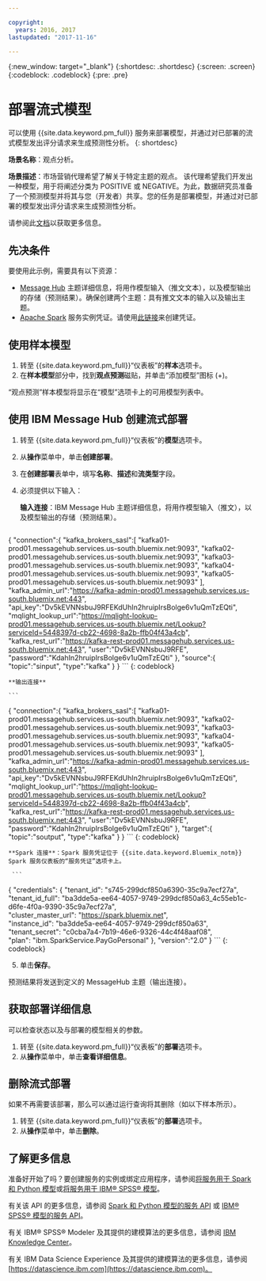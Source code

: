 ```yaml
---

copyright:
  years: 2016, 2017
lastupdated: "2017-11-16"

---
```


{:new_window: target="_blank"}
{:shortdesc: .shortdesc}
{:screen: .screen}
{:codeblock: .codeblock}
{:pre: .pre}

# 部署流式模型

可以使用 {{site.data.keyword.pm_full}} 服务来部署模型，并通过对已部署的流式模型发出评分请求来生成预测性分析。
{: shortdesc}

**场景名称**：观点分析。

**场景描述**：市场营销代理希望了解关于特定主题的观点。
该代理希望我们开发出一种模型，用于将阐述分类为 POSITIVE 或 NEGATIVE。为此，数据研究员准备了一个预测模型并将其与您（开发者）共享。您的任务是部署模型，并通过对已部署的模型发出评分请求来生成预测性分析。

请参阅此[文档](https://github.com/pmservice/tweet-sentiment-prediction)以获取更多信息。

## 先决条件

要使用此示例，需要具有以下资源：

* [Message Hub](https://console.bluemix.net/catalog/services/message-hub) 主题详细信息，将用作模型输入（推文文本），以及模型输出的存储（预测结果）。确保创建两个主题：具有推文文本的输入以及输出主题。
* [Apache Spark](https://console.bluemix.net/catalog/services/apache-spark) 服务实例凭证。请使用[此链接](https://console.bluemix.net/catalog/services/apache-spark)来创建凭证。


## 使用样本模型

1. 转至 {{site.data.keyword.pm_full}}“仪表板”的**样本**选项卡。
2. 在**样本模型**部分中，找到**观点预测**磁贴，并单击“添加模型”图标 (+)。

“观点预测”样本模型将显示在“模型”选项卡上的可用模型列表中。


## 使用 IBM Message Hub 创建流式部署

1.  转至 {{site.data.keyword.pm_full}}“仪表板”的**模型**选项卡。
2.  从**操作**菜单中，单击**创建部署**。
3.  在**创建部署**表单中，填写**名称**、**描述**和**流类型**字段。
4.  必须提供以下输入：

    **输入连接**：IBM Message Hub 主题详细信息，将用作模型输入（推文），以及模型输出的存储（预测结果）。

    ```
  {
     "connection":{
"kafka_brokers_sasl":[
"kafka01-prod01.messagehub.services.us-south.bluemix.net:9093",
               "kafka02-prod01.messagehub.services.us-south.bluemix.net:9093",
               "kafka03-prod01.messagehub.services.us-south.bluemix.net:9093",
               "kafka04-prod01.messagehub.services.us-south.bluemix.net:9093",
               "kafka05-prod01.messagehub.services.us-south.bluemix.net:9093"
            ],
         "kafka_admin_url":"https://kafka-admin-prod01.messagehub.services.us-south.bluemix.net:443",
         "api_key":"Dv5kEVNNsbuJ9RFEKdUhIn2hruipIrsBolge6v1uQmTzEQti",
         "mqlight_lookup_url":"https://mqlight-lookup-prod01.messagehub.services.us-south.bluemix.net/Lookup?serviceId=5448397d-cb22-4698-8a2b-ffb04f43a4cb",
         "kafka_rest_url":"https://kafka-rest-prod01.messagehub.services.us-south.bluemix.net:443",
         "user":"Dv5kEVNNsbuJ9RFE",
         "password":"KdahIn2hruipIrsBolge6v1uQmTzEQti"
      },
         "source":{
            "topic":"sinput",
         "type":"kafka"
      }
   }
    ```
    {: codeblock}

    **输出连接**

    ```
 {
    "connection":{
"kafka_brokers_sasl":[
"kafka01-prod01.messagehub.services.us-south.bluemix.net:9093",
               "kafka02-prod01.messagehub.services.us-south.bluemix.net:9093",
               "kafka03-prod01.messagehub.services.us-south.bluemix.net:9093",
               "kafka04-prod01.messagehub.services.us-south.bluemix.net:9093",
               "kafka05-prod01.messagehub.services.us-south.bluemix.net:9093"
            ],
         "kafka_admin_url":"https://kafka-admin-prod01.messagehub.services.us-south.bluemix.net:443",
         "api_key":"Dv5kEVNNsbuJ9RFEKdUhIn2hruipIrsBolge6v1uQmTzEQti",
         "mqlight_lookup_url":"https://mqlight-lookup-prod01.messagehub.services.us-south.bluemix.net/Lookup?serviceId=5448397d-cb22-4698-8a2b-ffb04f43a4cb",
         "kafka_rest_url":"https://kafka-rest-prod01.messagehub.services.us-south.bluemix.net:443",
         "user":"Dv5kEVNNsbuJ9RFE",
         "password":"KdahIn2hruipIrsBolge6v1uQmTzEQti"
      },
   "target":{
      "topic":"soutput",
         "type":"kafka"
      }
   }
    ```
    {: codeblock}

    **Spark 连接**：Spark 服务凭证位于 {{site.data.keyword.Bluemix_notm}} Spark 服务仪表板的“服务凭证”选项卡上。

     ```
{
     "credentials": {
"tenant_id": "s745-299dcf850a6390-35c9a7ecf27a",  
      "tenant_id_full": "ba3dde5a-ee64-4057-9749-299dcf850a63_4c55eb1c-d6fe-4f0a-9390-35c9a7ecf27a",  
      "cluster_master_url": "https://spark.bluemix.net",  
      "instance_id": "ba3dde5a-ee64-4057-9749-299dcf850a63",  
      "tenant_secret": "c0cba7a4-7b19-46e6-9326-44c4f48aaf08",  
      "plan": "ibm.SparkService.PayGoPersonal"
},
         "version":"2.0"
      }
     ```
     {: codeblock}

5. 单击**保存**。

预测结果将发送到定义的 MessageHub 主题（输出连接）。

## 获取部署详细信息

可以检查状态以及与部署的模型相关的参数。

1. 转至 {{site.data.keyword.pm_full}}“仪表板”的**部署**选项卡。
2. 从**操作**菜单中，单击**查看详细信息**。

## 删除流式部署

如果不再需要该部署，那么可以通过运行查询将其删除（如以下样本所示）。

1. 转至 {{site.data.keyword.pm_full}}“仪表板”的**部署**选项卡。
2. 从**操作**菜单中，单击**删除**。

## 了解更多信息

准备好开始了吗？要创建服务的实例或绑定应用程序，请参阅[将服务用于 Spark 和 Python 模型](using_pm_service_dsx.html)或[将服务用于 IBM® SPSS® 模型](using_pm_service.html)。

有关该 API 的更多信息，请参阅 [Spark 和 Python 模型的服务 API](pm_service_api_spark.html) 或 [IBM® SPSS® 模型的服务 API](pm_service_api_spss.html)。

有关 IBM® SPSS® Modeler 及其提供的建模算法的更多信息，请参阅 [IBM Knowledge Center](https://www.ibm.com/support/knowledgecenter/SS3RA7)。

有关 IBM Data Science Experience 及其提供的建模算法的更多信息，请参阅 [https://datascience.ibm.com](https://datascience.ibm.com)。
